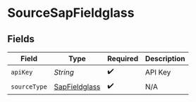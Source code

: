 # SourceSapFieldglass


## Fields

| Field                                                 | Type                                                  | Required                                              | Description                                           |
| ----------------------------------------------------- | ----------------------------------------------------- | ----------------------------------------------------- | ----------------------------------------------------- |
| `apiKey`                                              | *String*                                              | :heavy_check_mark:                                    | API Key                                               |
| `sourceType`                                          | [SapFieldglass](../../models/shared/SapFieldglass.md) | :heavy_check_mark:                                    | N/A                                                   |